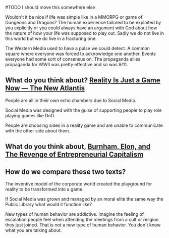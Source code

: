 #TODO I should move this somewhere else

Wouldn't it be nice if life was simple like in a MMORPG or game of Dungeons and Dragons? The human experience tailored to be exploited by you explicitly or you could always have an argument with God about how the nature of how your life was supposed to play out. Sadly we do not live in this world but we do live in a fracturing one.

The Western Media used to have a pulse we could detect. A common square where everyone was forced to acknowledge one another. Events everyone had some sort of consensus on. The propaganda allies propaganda for WWII was pretty effective and so was 9/11.

## What do you think about? [Reality Is Just a Game Now — The New Atlantis](https://www.thenewatlantis.com/publications/reality-is-just-a-game-now#annotations:KSP3BkhMEe2tV2cbgb9B9Q)

People are all in their own echo chambers due to Social Media.

Social Media was designed with the guise of supporting people to play role playing games like DnD.

People are choosing sides in a reality game and are unable to communicate with the other side about them.



## What do you think about, [Burnham, Elon, and The Revenge of Entrepreneurial Capitalism](https://eriktorenberg.substack.com/p/burnham-elon-and-the-revenge-of-entrepreneurial#annotations:MbBvVkhOEe2t-Lv7CDXaPg)

## How do we compare these two texts?

The inventive model of the corporate world created the playground for reality to be transformed into a game.

If Social Media was grown and managed by an moral elite the same way the Public Library what would it function like?

New types of human behavior are addictive. Imagine the feeling of escalation people feel when attending the meetings from a cult or religion they just joined. That is not a new type of human behavior. You don't know what you are talking about.